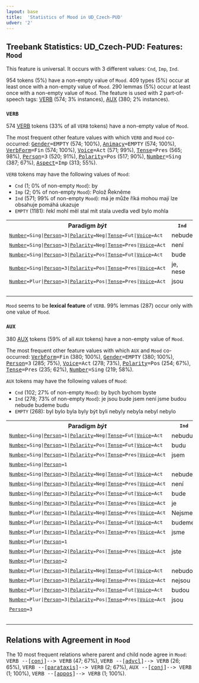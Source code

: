 ```yaml
---
layout: base
title:  'Statistics of Mood in UD_Czech-PUD'
udver: '2'
---
```


## Treebank Statistics: UD_Czech-PUD: Features: `Mood`

This feature is universal.
It occurs with 3 different values: `Cnd`, `Imp`, `Ind`.

954 tokens (5%) have a non-empty value of `Mood`.
409 types (5%) occur at least once with a non-empty value of `Mood`.
290 lemmas (5%) occur at least once with a non-empty value of `Mood`.
The feature is used with 2 part-of-speech tags: [VERB](cs_pud-pos-VERB.html) (574; 3% instances), [AUX](cs_pud-pos-AUX.html) (380; 2% instances).

### `VERB`

574 [VERB](cs_pud-pos-VERB.html) tokens (33% of all `VERB` tokens) have a non-empty value of `Mood`.

The most frequent other feature values with which `VERB` and `Mood` co-occurred: <tt><a href="Gender.html">Gender</a>=EMPTY</tt> (574; 100%), <tt><a href="Animacy.html">Animacy</a>=EMPTY</tt> (574; 100%), <tt><a href="VerbForm.html">VerbForm</a>=Fin</tt> (574; 100%), <tt><a href="Voice.html">Voice</a>=Act</tt> (571; 99%), <tt><a href="Tense.html">Tense</a>=Pres</tt> (565; 98%), <tt><a href="Person.html">Person</a>=3</tt> (520; 91%), <tt><a href="Polarity.html">Polarity</a>=Pos</tt> (517; 90%), <tt><a href="Number.html">Number</a>=Sing</tt> (387; 67%), <tt><a href="Aspect.html">Aspect</a>=Imp</tt> (313; 55%).

`VERB` tokens may have the following values of `Mood`:

* `Cnd` (1; 0% of non-empty `Mood`): by
* `Imp` (2; 0% of non-empty `Mood`): Polož Řekněme
* `Ind` (571; 99% of non-empty `Mood`): má je může říká mohou mají lze obsahuje pomáhá ukazuje
* `EMPTY` (1181): řekl mohl měl stal mít stala uvedla vedl bylo mohla

<table>
  <tr><th>Paradigm <i>být</i></th><th><tt>Ind</tt></th><th><tt>Cnd</tt></th></tr>
  <tr><td><tt><a href="Number.html">Number</a>=Sing|<a href="Person.html">Person</a>=3|<a href="Polarity.html">Polarity</a>=Neg|<a href="Tense.html">Tense</a>=Fut|<a href="Voice.html">Voice</a>=Act</tt></td><td>nebude</td><td></td></tr>
  <tr><td><tt><a href="Number.html">Number</a>=Sing|<a href="Person.html">Person</a>=3|<a href="Polarity.html">Polarity</a>=Neg|<a href="Tense.html">Tense</a>=Pres|<a href="Voice.html">Voice</a>=Act</tt></td><td>není</td><td></td></tr>
  <tr><td><tt><a href="Number.html">Number</a>=Sing|<a href="Person.html">Person</a>=3|<a href="Polarity.html">Polarity</a>=Pos|<a href="Tense.html">Tense</a>=Fut|<a href="Voice.html">Voice</a>=Act</tt></td><td>bude</td><td></td></tr>
  <tr><td><tt><a href="Number.html">Number</a>=Sing|<a href="Person.html">Person</a>=3|<a href="Polarity.html">Polarity</a>=Pos|<a href="Tense.html">Tense</a>=Pres|<a href="Voice.html">Voice</a>=Act</tt></td><td>je, nese</td><td></td></tr>
  <tr><td><tt><a href="Number.html">Number</a>=Plur|<a href="Person.html">Person</a>=3|<a href="Polarity.html">Polarity</a>=Pos|<a href="Tense.html">Tense</a>=Pres|<a href="Voice.html">Voice</a>=Act</tt></td><td>jsou</td><td></td></tr>
  <tr><td><tt></tt></td><td></td><td>by</td></tr>
</table>

`Mood` seems to be **lexical feature** of `VERB`. 99% lemmas (287) occur only with one value of `Mood`.

### `AUX`

380 [AUX](cs_pud-pos-AUX.html) tokens (59% of all `AUX` tokens) have a non-empty value of `Mood`.

The most frequent other feature values with which `AUX` and `Mood` co-occurred: <tt><a href="VerbForm.html">VerbForm</a>=Fin</tt> (380; 100%), <tt><a href="Gender.html">Gender</a>=EMPTY</tt> (380; 100%), <tt><a href="Person.html">Person</a>=3</tt> (285; 75%), <tt><a href="Voice.html">Voice</a>=Act</tt> (278; 73%), <tt><a href="Polarity.html">Polarity</a>=Pos</tt> (254; 67%), <tt><a href="Tense.html">Tense</a>=Pres</tt> (235; 62%), <tt><a href="Number.html">Number</a>=Sing</tt> (219; 58%).

`AUX` tokens may have the following values of `Mood`:

* `Cnd` (102; 27% of non-empty `Mood`): by bych bychom byste
* `Ind` (278; 73% of non-empty `Mood`): je jsou bude jsem není jsme budou nebude budeme budu
* `EMPTY` (268): byl bylo byla byly být byli nebyly nebyla nebyl nebylo

<table>
  <tr><th>Paradigm <i>být</i></th><th><tt>Ind</tt></th><th><tt>Cnd</tt></th></tr>
  <tr><td><tt><a href="Number.html">Number</a>=Sing|<a href="Person.html">Person</a>=1|<a href="Polarity.html">Polarity</a>=Neg|<a href="Tense.html">Tense</a>=Fut|<a href="Voice.html">Voice</a>=Act</tt></td><td>nebudu</td><td></td></tr>
  <tr><td><tt><a href="Number.html">Number</a>=Sing|<a href="Person.html">Person</a>=1|<a href="Polarity.html">Polarity</a>=Pos|<a href="Tense.html">Tense</a>=Fut|<a href="Voice.html">Voice</a>=Act</tt></td><td>budu</td><td></td></tr>
  <tr><td><tt><a href="Number.html">Number</a>=Sing|<a href="Person.html">Person</a>=1|<a href="Polarity.html">Polarity</a>=Pos|<a href="Tense.html">Tense</a>=Pres|<a href="Voice.html">Voice</a>=Act</tt></td><td>jsem</td><td></td></tr>
  <tr><td><tt><a href="Number.html">Number</a>=Sing|<a href="Person.html">Person</a>=1</tt></td><td></td><td>bych</td></tr>
  <tr><td><tt><a href="Number.html">Number</a>=Sing|<a href="Person.html">Person</a>=3|<a href="Polarity.html">Polarity</a>=Neg|<a href="Tense.html">Tense</a>=Fut|<a href="Voice.html">Voice</a>=Act</tt></td><td>nebude</td><td></td></tr>
  <tr><td><tt><a href="Number.html">Number</a>=Sing|<a href="Person.html">Person</a>=3|<a href="Polarity.html">Polarity</a>=Neg|<a href="Tense.html">Tense</a>=Pres|<a href="Voice.html">Voice</a>=Act</tt></td><td>není</td><td></td></tr>
  <tr><td><tt><a href="Number.html">Number</a>=Sing|<a href="Person.html">Person</a>=3|<a href="Polarity.html">Polarity</a>=Pos|<a href="Tense.html">Tense</a>=Fut|<a href="Voice.html">Voice</a>=Act</tt></td><td>bude</td><td></td></tr>
  <tr><td><tt><a href="Number.html">Number</a>=Sing|<a href="Person.html">Person</a>=3|<a href="Polarity.html">Polarity</a>=Pos|<a href="Tense.html">Tense</a>=Pres|<a href="Voice.html">Voice</a>=Act</tt></td><td>je</td><td></td></tr>
  <tr><td><tt><a href="Number.html">Number</a>=Plur|<a href="Person.html">Person</a>=1|<a href="Polarity.html">Polarity</a>=Neg|<a href="Tense.html">Tense</a>=Pres|<a href="Voice.html">Voice</a>=Act</tt></td><td>Nejsme</td><td></td></tr>
  <tr><td><tt><a href="Number.html">Number</a>=Plur|<a href="Person.html">Person</a>=1|<a href="Polarity.html">Polarity</a>=Pos|<a href="Tense.html">Tense</a>=Fut|<a href="Voice.html">Voice</a>=Act</tt></td><td>budeme</td><td></td></tr>
  <tr><td><tt><a href="Number.html">Number</a>=Plur|<a href="Person.html">Person</a>=1|<a href="Polarity.html">Polarity</a>=Pos|<a href="Tense.html">Tense</a>=Pres|<a href="Voice.html">Voice</a>=Act</tt></td><td>jsme</td><td></td></tr>
  <tr><td><tt><a href="Number.html">Number</a>=Plur|<a href="Person.html">Person</a>=1</tt></td><td></td><td>bychom</td></tr>
  <tr><td><tt><a href="Number.html">Number</a>=Plur|<a href="Person.html">Person</a>=2|<a href="Polarity.html">Polarity</a>=Pos|<a href="Tense.html">Tense</a>=Pres|<a href="Voice.html">Voice</a>=Act</tt></td><td>jste</td><td></td></tr>
  <tr><td><tt><a href="Number.html">Number</a>=Plur|<a href="Person.html">Person</a>=2</tt></td><td></td><td>byste</td></tr>
  <tr><td><tt><a href="Number.html">Number</a>=Plur|<a href="Person.html">Person</a>=3|<a href="Polarity.html">Polarity</a>=Neg|<a href="Tense.html">Tense</a>=Fut|<a href="Voice.html">Voice</a>=Act</tt></td><td>nebudou</td><td></td></tr>
  <tr><td><tt><a href="Number.html">Number</a>=Plur|<a href="Person.html">Person</a>=3|<a href="Polarity.html">Polarity</a>=Neg|<a href="Tense.html">Tense</a>=Pres|<a href="Voice.html">Voice</a>=Act</tt></td><td>nejsou</td><td></td></tr>
  <tr><td><tt><a href="Number.html">Number</a>=Plur|<a href="Person.html">Person</a>=3|<a href="Polarity.html">Polarity</a>=Pos|<a href="Tense.html">Tense</a>=Fut|<a href="Voice.html">Voice</a>=Act</tt></td><td>budou</td><td></td></tr>
  <tr><td><tt><a href="Number.html">Number</a>=Plur|<a href="Person.html">Person</a>=3|<a href="Polarity.html">Polarity</a>=Pos|<a href="Tense.html">Tense</a>=Pres|<a href="Voice.html">Voice</a>=Act</tt></td><td>jsou</td><td></td></tr>
  <tr><td><tt><a href="Person.html">Person</a>=3</tt></td><td></td><td>by</td></tr>
  <tr><td><tt></tt></td><td></td><td>by</td></tr>
</table>

## Relations with Agreement in `Mood`

The 10 most frequent relations where parent and child node agree in `Mood`:
<tt>VERB --[<a href="../dep/conj.html">conj</a>]--> VERB</tt> (47; 67%),
<tt>VERB --[<a href="../dep/advcl.html">advcl</a>]--> VERB</tt> (26; 65%),
<tt>VERB --[<a href="../dep/parataxis.html">parataxis</a>]--> VERB</tt> (2; 67%),
<tt>AUX --[<a href="../dep/conj.html">conj</a>]--> VERB</tt> (1; 100%),
<tt>VERB --[<a href="../dep/appos.html">appos</a>]--> VERB</tt> (1; 100%).

